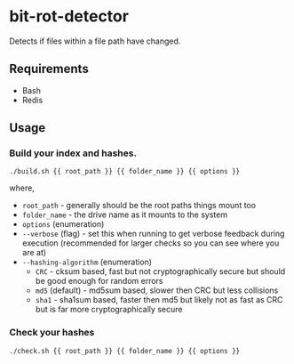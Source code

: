 # bit-rot-detector
Detects if files within a file path have changed.

## Requirements
 * Bash
 * Redis

## Usage
### Build your index and hashes.
```
./build.sh {{ root_path }} {{ folder_name }} {{ options }}
```
where,
 * `root_path` - generally should be the root paths things mount too
 * `folder_name` - the drive name as it mounts to the system
 * `options` (enumeration)
  * `--verbose` (flag) - set this when running to get verbose feedback during execution (recommended for larger checks so you can see where you are at)
  * `--hashing-algorithm` (enumeration)
    * `CRC` - cksum based, fast but not cryptographically secure but should be good enough for random errors
    * `md5` (default) - md5sum based, slower then CRC but less collisions
    * `sha1` - sha1sum based, faster then md5 but likely not as fast as CRC but is far more cryptographically secure

### Check your hashes
```
./check.sh {{ root_path }} {{ folder_name }} {{ options }}
```

